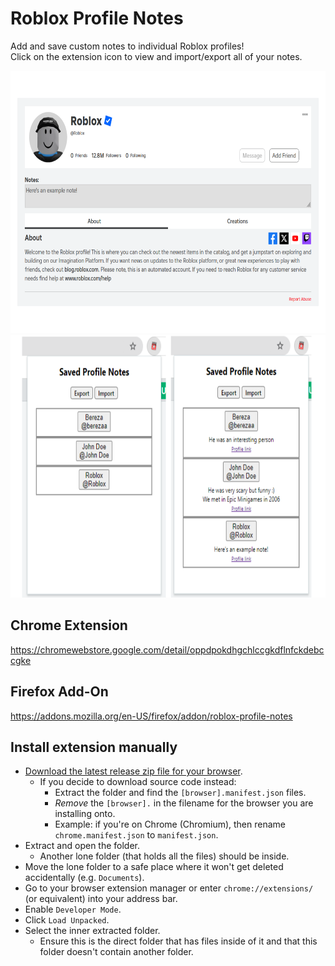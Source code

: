 # Roblox Profile Notes  

Add and save custom notes to individual Roblox profiles!  
Click on the extension icon to view and import/export all of your notes.

<img src="./example.png" height=420px></img>
<img src="./popup.png" height=420px></img>

## Chrome Extension
https://chromewebstore.google.com/detail/oppdpokdhgchlccgkdflnfckdebccgke

## Firefox Add-On
https://addons.mozilla.org/en-US/firefox/addon/roblox-profile-notes

## Install extension manually
- [Download the latest release zip file for your browser](https://github.com/charleskimbac/roblox-profile-notes/releases).
  - If you decide to download source code instead:
    - Extract the folder and find the `[browser].manifest.json` files.  
    - *Remove* the `[browser].` in the filename for the browser you are installing onto.
    - Example: if you're on Chrome (Chromium), then rename `chrome.manifest.json` to `manifest.json`.
- Extract and open the folder.
  - Another lone folder (that holds all the files) should be inside.
- Move the lone folder to a safe place where it won't get deleted accidentally (e.g. `Documents`).
- Go to your browser extension manager or enter `chrome://extensions/` (or equivalent) into your address bar.
- Enable `Developer Mode`.
- Click `Load Unpacked`.
- Select the inner extracted folder.
  - Ensure this is the direct folder that has files inside of it and that this folder doesn't contain another folder.
